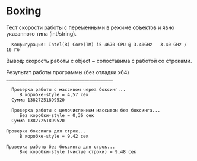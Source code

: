 # Boxing


Тест скорости работы с переменными в режиме объектов и явно указанного типа (int/string).

      Конфигурация: Intel(R) Core(TM) i5-4670 CPU @ 3.40GHz   3.40 GHz / 16 Гб

Вывод: скорость работы с object ~ сопоставима с работой со строками.

Результат работы программы (без отладки x64) _____________________________________________

      Проверка работы с массивом через боксинг...
         В коробке-style = 4,57 сек
      Сумма 13827251899520
   
      Проверка работы с целочисленным массивом без боксинга...
         Без коробки-style = 0,36 сек
      Сумма 13827251899520
   
    Проверка боксинга для строк...
         В коробке-style = 9,42 сек
   
    Проверка работы без боксинга для строк...
         Вне коробки-style (чистые строки) = 9,48 сек
